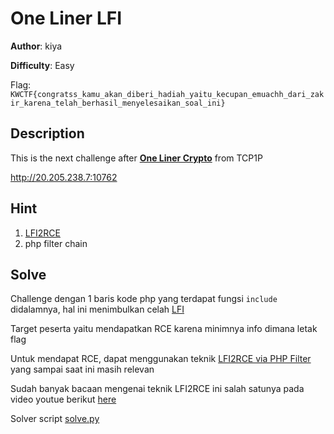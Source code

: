 # One Liner LFI

**Author**: kiya

**Difficulty**: Easy

Flag: `KWCTF{congratss_kamu_akan_diberi_hadiah_yaitu_kecupan_emuachh_dari_zakir_karena_telah_berhasil_menyelesaikan_soal_ini}`

## Description
This is the next challenge after [**One Liner Crypto**](http://178.128.101.5/challenges#One%20Liner%20Crypto-36) from TCP1P

http://20.205.238.7:10762

## Hint
1. [LFI2RCE](https://book.hacktricks.xyz/pentesting-web/file-inclusion/lfi2rce-via-php-filters)
2. php filter chain

## Solve

Challenge dengan 1 baris kode php yang terdapat fungsi `include` didalamnya, hal ini menimbulkan celah [LFI](https://www.acunetix.com/blog/articles/local-file-inclusion-lfi/)

Target peserta yaitu mendapatkan RCE karena minimnya info dimana letak flag

Untuk mendapat RCE, dapat menggunakan teknik [LFI2RCE via PHP Filter](https://book.hacktricks.xyz/pentesting-web/file-inclusion/lfi2rce-via-php-filters) yang sampai saat ini masih relevan

Sudah banyak bacaan mengenai teknik LFI2RCE ini salah satunya pada video youtue berikut [here](https://youtu.be/TnLELBtmZ24)

Solver script [solve.py](solver/solve.py)
